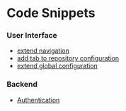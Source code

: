# Code Snippets

### User Interface

- [extend navigation](snippet-extend-navigation.md)
- [add tab to repository configuration](snippet-repository-tab.md)
- [extend global configuration](snippet-config-group.md)

### Backend

- [Authentication](snippet-authentication.md)
